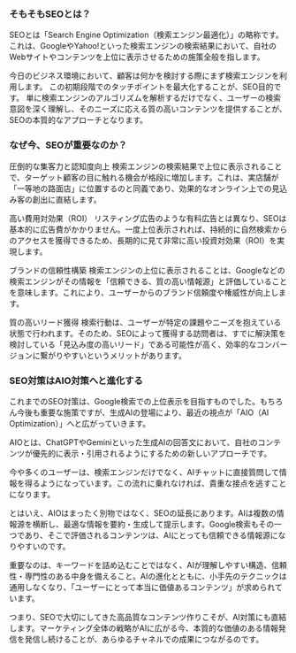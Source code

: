 ### そもそもSEOとは？
SEOとは「Search Engine Optimization（検索エンジン最適化）」の略称です。これは、GoogleやYahoo!といった検索エンジンの検索結果において、自社のWebサイトやコンテンツを上位に表示させるための施策全般を指します。

今日のビジネス環境において、顧客は何かを検討する際にまず検索エンジンを利用します。
この初期段階でのタッチポイントを最大化することが、SEO目的です。
単に検索エンジンのアルゴリズムを解析するだけでなく、ユーザーの検索意図を深く理解し、そのニーズに応える質の高いコンテンツを提供することが、SEOの本質的なアプローチとなります。

### なぜ今、SEOが重要なのか？

圧倒的な集客力と認知度向上
検索エンジンの検索結果で上位に表示されることで、ターゲット顧客の目に触れる機会が格段に増加します。これは、実店舗が「一等地の路面店」に位置するのと同義であり、効果的なオンライン上での見込み客の創出に直結します。

高い費用対効果（ROI）
リスティング広告のような有料広告とは異なり、SEOは基本的に広告費がかかりません。一度上位表示されれば、持続的に自然検索からのアクセスを獲得できるため、長期的に見て非常に高い投資対効果（ROI）を実現します。

ブランドの信頼性構築
検索エンジンの上位に表示されることは、Googleなどの検索エンジンがその情報を「信頼できる、質の高い情報源」と評価していることを意味します。これにより、ユーザーからのブランド信頼度や権威性が向上します。

質の高いリード獲得
検索行動は、ユーザーが特定の課題やニーズを抱えている状態で行われます。そのため、SEOによって獲得する訪問者は、すでに解決策を検討している「見込み度の高いリード」である可能性が高く、効率的なコンバージョンに繋がりやすいというメリットがあります。

### SEO対策はAIO対策へと進化する

これまでのSEO対策は、Google検索での上位表示を目指すものでした。もちろん今後も重要な施策ですが、生成AIの登場により、最近の視点が「AIO（AI Optimization）」へと広がっていきます。

AIOとは、ChatGPTやGeminiといった生成AIの回答文において、自社のコンテンツが優先的に表示・引用されるようにするための新しいアプローチです。

今や多くのユーザーは、検索エンジンだけでなく、AIチャットに直接質問して情報を得るようになっています。この流れに乗れなければ、貴重な接点を逃すことになります。

とはいえ、AIOはまったく別物ではなく、SEOの延長にあります。AIは複数の情報源を横断し、最適な情報を要約・生成して提示します。Google検索もその一つであり、そこで評価されるコンテンツは、AIにとっても信頼できる情報源になりやすいのです。

重要なのは、キーワードを詰め込むことではなく、AIが理解しやすい構造、信頼性・専門性のある中身を備えること。AIの進化とともに、小手先のテクニックは通用しなくなり、「ユーザーにとって本当に価値あるコンテンツ」が求められています。

つまり、SEOで大切にしてきた高品質なコンテンツ作りこそが、AI対策にも直結します。マーケティング全体の戦略がAIに広がる今、本質的な価値のある情報発信を発信し続けることが、あらゆるチャネルでの成果につながるのです。